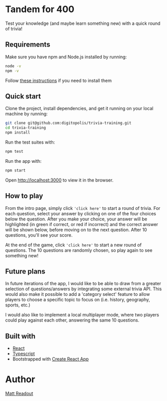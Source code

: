 # Tandem for 400

Test your knowledge (and maybe learn something new) with a quick round of trivia!

## Requirements

Make sure you have npm and Node.js installed by running:

```bash
node -v
npm -v
```

Follow [these instructions](https://docs.npmjs.com/downloading-and-installing-node-js-and-npm) if you need to install them

## Quick start

Clone the project, install dependencies, and get it running on your local machine by running:

```bash
git clone git@github.com:digitopolis/trivia-training.git
cd trivia-training
npm install
```

Run the test suites with:

```bash
npm test
```

Run the app with:

```bash
npm start
```

Open [http://localhost:3000](http://localhost:3000) to view it in the browser.

## How to play

From the intro page, simply click `'click here'` to start a round of trivia. For each question, select your answer by clicking on one of the four choices below the question. After you make your choice, your answer will be highlighted (in green if correct, or red if incorrect) and the correct answer will be shown below, before moving on to the next question. After 10 questions, you'll see your score.

At the end of the game, click `'click here'` to start a new round of questions. The 10 questions are randomly chosen, so play again to see something new!

## Future plans

In future iterations of the app, I would like to be able to draw from a greater selection of questions/answers by integrating some external trivia API. This would also make it possible to add a 'category select' feature to allow players to choose a specific topic to focus on (i.e. history, geography, sports, etc.)

I would also like to implement a local multiplayer mode, where two players could play against each other, answering the same 10 questions.

## Built with

- [React](https://reactjs.org/)
- [Typescript](https://www.typescriptlang.org/)
- Bootstrapped with [Create React App](https://github.com/facebook/create-react-app)

# Author

[Matt Readout](https://github.com/digitopolis)
